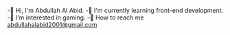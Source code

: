 -👋 Hi, I'm Abdullah Al Abid.
-🔰 I'm currently learning front-end development.
-👀 I'm interested in gaming.
-📧 How to reach me abdullahalabid2001@gmail.com

